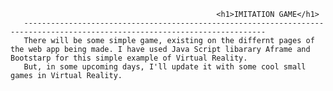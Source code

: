                                                   <h1>IMITATION GAME</h1>
       ----------------------------------------------------------------------------------------------------------------------------
       There will be some simple game, existing on the differnt pages of the web app being made. I have used Java Script libarary Aframe and Bootstarp for this simple example of Virtual Reality.
       But, in some upcoming days, I'll update it with some cool small games in Virtual Reality.
                             
